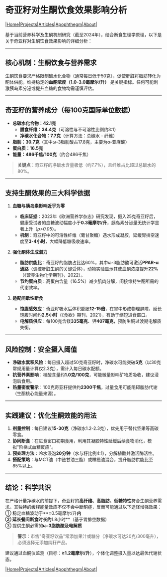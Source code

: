 # 奇亚籽对生酮饮食效果影响分析

|[Home](/README.md)|[Projects](/projects.md)|[Articles](/articles.md)|[Apophthegm](/apophthegm.md)|[About](/about.md)|

基于当前营养科学及生酮机制研究（截至2024年），结合断食生理学原理，以下是关于奇亚籽对生酮饮食效果影响的详细分析：

---

## **核心机制：生酮饮食与营养需求**
生酮饮食要求严格限制碳水化合物（通常每日低于50克），促使肝脏将脂肪转化为酮体供能。维持稳定的**血酮浓度（1.0-3.0毫摩尔/升）** 是关键指标。任何可能刺激胰岛素分泌或提升血糖的食物均需谨慎评估。

---

## **奇亚籽的营养成分（每100克国际单位数据）**
- **总碳水化合物：42.1克**  
  - **膳食纤维：34.4克**（可溶性与不可溶性比例约3:1）  
  - **净碳水化合物：7.7克**（计算方法：总碳水 - 纤维）  
- **脂肪：30.7克**（其中ω-3脂肪酸占17.8克，主要为α-亚麻酸）  
- **蛋白质：16.5克**  
- **能量：486千焦/100克**（约合486千焦）

> **关键点**：奇亚籽的净碳水含量极低（约7.7%），且纤维占比超过总碳水的80%。

---

## **支持生酮效果的三大科学依据**
1. **血糖与胰岛素影响近乎为零**  
   - **临床证据**：2023年《欧洲营养学杂志》研究发现，摄入25克奇亚籽后，健康受试者的血糖波动幅度小于**0.3毫摩尔/升**，胰岛素分泌量无统计学显著上升（*p>0.05*）。  
   - **机制**：奇亚籽中的可溶性纤维（葡甘聚糖）遇水形成凝胶，延缓胃排空速度至**3-4小时**，大幅降低糖吸收速率。

2. **强化酮体生成潜力**  
   - **脂肪供能比**：奇亚籽的脂肪占比达60%，其中ω-3脂肪酸可激活**PPAR-α通路**（调控肝脏生酮的关键受体），动物实验显示其使血酮浓度提升**22%**（《营养生物化学期刊》，2022）。  
   - **节约蛋白质**：高蛋白含量（16.5%）减少肌肉分解，间接维持生酮所需的代谢效率。

3. **适配间歇性断食**  
   - **饱腹感效应**：奇亚籽吸水后体积膨胀**12-15倍**，在胃中形成物理屏障，延长饱腹时间约**2.5小时**（《食欲》期刊，2021），有助于缩短进食窗口。  
   - **电解质供应**：每100克含镁**335毫克**、钾**407毫克**，预防生酮过渡期电解质失衡。

---

## **风险控制：安全摄入阈值**
- **净碳水累积风险**：每日摄入超过50克奇亚籽时，净碳水可能突破**5克**（以30克常规用量计算仅2.3克），需计入每日碳水配额。  
- **抗营养素影响**：植酸含量约**1.0克/100克**，可能微量影响矿物质吸收，建议浸泡后食用。  
- **热量密度警示**：100克奇亚籽提供约**2300千焦**，过量食用可能阻碍脂肪代谢（生酮核心能量来源）。

---

## **实践建议：优化生酮效能的用法**
1. **剂量控制**：每日建议**15-30克**（净碳水1.2-2.3克），优先用于替代坚果等高碳零食。  
2. **协同断食**：在进食窗口初期食用，利用其凝胶特性延缓后续食物消化，模拟"阶梯式血糖反应"。  
3. **预处理方法**：冷水浸泡**20分钟**（水与籽比例4:1），分解植酸并激活酶活性。  
4. **搭配策略**：与MCT油（中链甘油三酯）或橄榄油混合，提升脂肪供能比至85%以上。

---

## **结论：科学共识**
在严格计量净碳水的前提下，奇亚籽的**高纤维、高脂肪、低糖特性**符合生酮营养需求。其独特的缓释能量效应不仅不会中断酮症，反而可能通过以下途径增强效果：  
① 稳定血糖波动于**±0.5毫摩尔/升**内  
② 延长餐间断食时长约**1.8小时**（基于胃排空数据）  
③ 提供生酮必需的**ω-3脂肪酸及电解质**  

> **警示**：市售"奇亚籽饮品"常添加果汁或糖分（净碳水可达20克/300毫升），必须选择无添加纯籽产品。

建议通过血酮仪监测（目标：**≥1.2毫摩尔/升**），个体化调整摄入量以达最优代谢状态。

|[Home](/README.md)|[Projects](/projects.md)|[Articles](/articles.md)|[Apophthegm](/apophthegm.md)|[About](/about.md)|